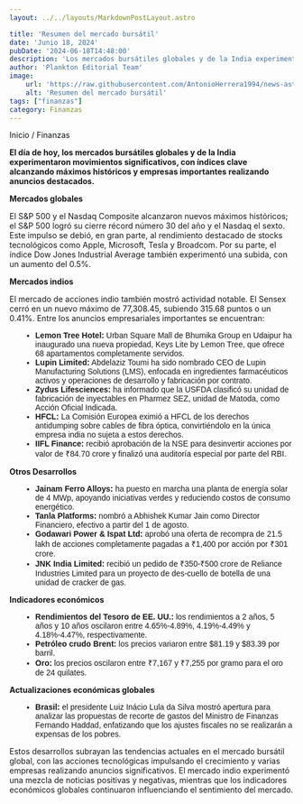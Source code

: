 ```yaml
---
layout: ../../layouts/MarkdownPostLayout.astro

title: 'Resumen del mercado bursátil'
date: 'Junio 18, 2024'
pubDate: '2024-06-18T14:48:00'
description: 'Los mercados bursátiles globales y de la India experimentaron movimientos significativos, con índices clave alcanzando máximos históricos.'
author: 'Plankton Editorial Team'
image:
    url: 'https://raw.githubusercontent.com/AntonioHerrera1994/news-astro/master/src/assets/finanzas/finanzas52.webp'
    alt: 'Resumen del mercado bursátil'
tags: ["finanzas"]
category: Finanzas
---
```

<style>
    ul{
        font-family: 'Helvetica', sans-serif;
    }
    li{
        margin-left: 22px
    }
</style>

<span><a href="/" style="text-decoration:none;color:#0F1416">Inicio</a> / <a href="/finanzas" style="text-decoration:none;color:#0F1416">Finanzas</a></span>


<p style="font-weight: bold;">El día de hoy, los mercados bursátiles globales y de la India experimentaron movimientos significativos, con índices clave alcanzando máximos históricos y empresas importantes realizando anuncios destacados.</p>

**Mercados globales**

El S&P 500 y el Nasdaq Composite alcanzaron nuevos máximos históricos; el S&P 500 logró su cierre récord número 30 del año y el Nasdaq el sexto. Este impulso se debió, en gran parte, al rendimiento destacado de stocks tecnológicos como Apple, Microsoft, Tesla y Broadcom. Por su parte, el índice Dow Jones Industrial Average también experimentó una subida, con un aumento del 0.5%.

**Mercados indios**

El mercado de acciones indio también mostró actividad notable. El Sensex cerró en un nuevo máximo de 77,308.45, subiendo 315.68 puntos o un 0.41%. Entre los anuncios empresariales importantes se encuentran:

<ul>
<li><span style="font-weight:bold">Lemon Tree Hotel:</span>   Urban Square Mall de Bhumika Group en Udaipur ha inaugurado una nueva propiedad, Keys Lite by Lemon Tree, que ofrece 68 apartamentos completamente servidos.</li>
<li><span style="font-weight:bold">Lupin Limited:</span>  Abdelaziz Toumi ha sido nombrado CEO de Lupin Manufacturing Solutions (LMS), enfocada en ingredientes farmacéuticos activos y operaciones de desarrollo y fabricación por contrato.</li>
<li><span style="font-weight:bold">Zydus Lifesciences:</span>  ha informado que la USFDA clasificó su unidad de fabricación de inyectables en Pharmez SEZ, unidad de Matoda, como Acción Oficial Indicada.</li>
<li><span style="font-weight:bold">HFCL:</span>  La Comisión Europea eximió a HFCL de los derechos antidumping sobre cables de fibra óptica, convirtiéndolo en la única empresa india no sujeta a estos derechos.</li>
<li><span style="font-weight:bold">IIFL Finance:</span>  recibió aprobación de la NSE para desinvertir acciones por valor de ₹84.70 crore y finalizó una auditoría especial por parte del RBI.</li>
</ul>

**Otros Desarrollos**

<ul>
<li><span style="font-weight:bold">Jainam Ferro Alloys:</span>  ha puesto en marcha una planta de energía solar de 4 MWp, apoyando iniciativas verdes y reduciendo costos de consumo energético.</li>
<li><span style="font-weight:bold">Tanla Platforms:</span>  nombró a Abhishek Kumar Jain como Director Financiero, efectivo a partir del 1 de agosto.</li>
<li><span style="font-weight:bold">Godawari Power & Ispat Ltd:</span>  aprobó una oferta de recompra de 21.5 lakh de acciones completamente pagadas a ₹1,400 por acción por ₹301 crore.</li>
<li><span style="font-weight:bold">JNK India Limited:</span>  recibió un pedido de ₹350-₹500 crore de Reliance Industries Limited para un proyecto de des-cuello de botella de una unidad de cracker de gas.</li>
</ul>

**Indicadores económicos**

<ul>
<li><span style="font-weight:bold">Rendimientos del Tesoro de EE. UU.:</span>  los rendimientos a 2 años, 5 años y 10 años oscilaron entre 4.65%-4.89%, 4.19%-4.49% y 4.18%-4.47%, respectivamente.</li>
<li><span style="font-weight:bold">Petróleo crudo Brent:</span>  los precios variaron entre $81.19 y $83.39 por barril.</li>
<li><span style="font-weight:bold">Oro:</span> los precios oscilaron entre ₹7,167 y ₹7,255 por gramo para el oro de 24 quilates.</li>
</ul>

**Actualizaciones económicas globales**

<ul>
<li><span style="font-weight:bold">Brasil:</span>  el presidente Luiz Inácio Lula da Silva mostró apertura para analizar las propuestas de recorte de gastos del Ministro de Finanzas Fernando Haddad, enfatizando que los ajustes fiscales no se realizarán a expensas de los pobres.</li>
</ul>

Estos desarrollos subrayan las tendencias actuales en el mercado bursátil global, con las acciones tecnológicas impulsando el crecimiento y varias empresas realizando anuncios significativos. El mercado indio experimentó una mezcla de noticias positivas y negativas, mientras que los indicadores económicos globales continuaron influenciando el sentimiento del mercado. 
